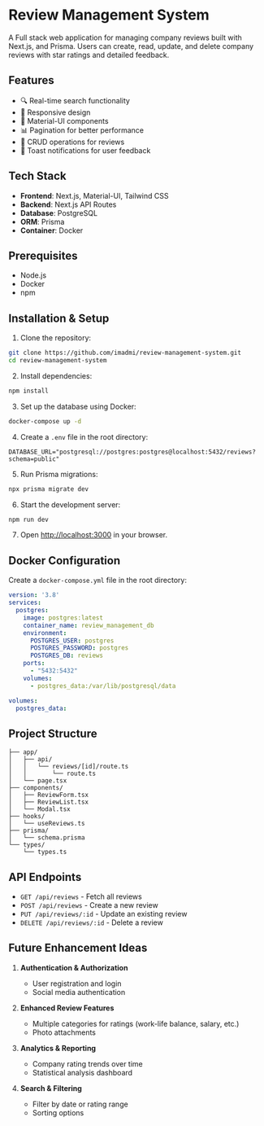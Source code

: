 # Review Management System

A Full stack web application for managing company reviews built with Next.js, and Prisma. Users can create, read, update, and delete company reviews with star ratings and detailed feedback.

## Features

- 🔍 Real-time search functionality
- 📱 Responsive design
- 🎨 Material-UI components
- 📊 Pagination for better performance
- 🚀 CRUD operations for reviews
- 🔔 Toast notifications for user feedback

## Tech Stack

- **Frontend**: Next.js, Material-UI, Tailwind CSS
- **Backend**: Next.js API Routes
- **Database**: PostgreSQL
- **ORM**: Prisma
- **Container**: Docker

## Prerequisites

- Node.js
- Docker
- npm

## Installation & Setup

1. Clone the repository:
```bash
git clone https://github.com/imadmi/review-management-system.git
cd review-management-system
```

2. Install dependencies:
```bash
npm install
```

3. Set up the database using Docker:
```bash
docker-compose up -d
```

4. Create a `.env` file in the root directory:
```env
DATABASE_URL="postgresql://postgres:postgres@localhost:5432/reviews?schema=public"
```

5. Run Prisma migrations:
```bash
npx prisma migrate dev
```

6. Start the development server:
```bash
npm run dev
```

7. Open [http://localhost:3000](http://localhost:3000) in your browser.

## Docker Configuration

Create a `docker-compose.yml` file in the root directory:

```yaml
version: '3.8'
services:
  postgres:
    image: postgres:latest
    container_name: review_management_db
    environment:
      POSTGRES_USER: postgres
      POSTGRES_PASSWORD: postgres
      POSTGRES_DB: reviews
    ports:
      - "5432:5432"
    volumes:
      - postgres_data:/var/lib/postgresql/data

volumes:
  postgres_data:
```

## Project Structure

```
├── app/
│   ├── api/
│   │   └── reviews/[id]/route.ts
│   │       └── route.ts
│   └── page.tsx
├── components/
│   ├── ReviewForm.tsx
│   ├── ReviewList.tsx
│   └── Modal.tsx
├── hooks/
│   └── useReviews.ts
├── prisma/
│   └── schema.prisma
└── types/
    └── types.ts
```

## API Endpoints

- `GET /api/reviews` - Fetch all reviews
- `POST /api/reviews` - Create a new review
- `PUT /api/reviews/:id` - Update an existing review
- `DELETE /api/reviews/:id` - Delete a review

## Future Enhancement Ideas

1. **Authentication & Authorization**
   - User registration and login
   - Social media authentication

2. **Enhanced Review Features**
   - Multiple categories for ratings (work-life balance, salary, etc.)
   - Photo attachments

3. **Analytics & Reporting**
   - Company rating trends over time
   - Statistical analysis dashboard

4. **Search & Filtering**
   - Filter by date or rating range
   - Sorting options